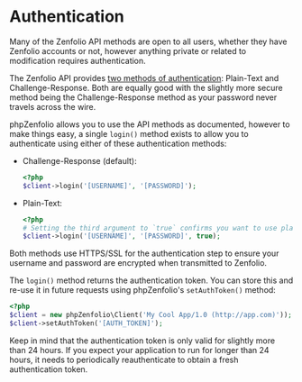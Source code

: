 
# Authentication

Many of the Zenfolio API methods are open to all users, whether they have Zenfolio accounts or not, however anything private or related to modification requires authentication.

The Zenfolio API provides [two methods of authentication](http://www.zenfolio.com/zf/help/api/guide/auth): Plain-Text and Challenge-Response.  Both are equally good with the slightly more secure method being the Challenge-Response method as your password never travels across the wire.

phpZenfolio allows you to use the API methods as documented, however to make things easy, a single `login()` method exists to allow you to authenticate using either of these authentication methods:

* Challenge-Response (default):

  ```php
  <?php
  $client->login('[USERNAME]', '[PASSWORD]');
  ```

* Plain-Text:

  ```php
  <?php
  # Setting the third argument to `true` confirms you want to use plain-text
  $client->login('[USERNAME]', '[PASSWORD]', true);
  ```

Both methods use HTTPS/SSL for the authentication step to ensure your username and password are encrypted when transmitted to Zenfolio.

The `login()` method returns the authentication token.  You can store this and re-use it in future requests using phpZenfolio's `setAuthToken()` method:

```php
<?php
$client = new phpZenfolio\Client('My Cool App/1.0 (http://app.com)'));
$client->setAuthToken('[AUTH_TOKEN]');
```

Keep in mind that the authentication token is only valid for slightly more than 24 hours. If you expect your application to run for longer than 24 hours, it needs to periodically reauthenticate to obtain a fresh authentication token.
